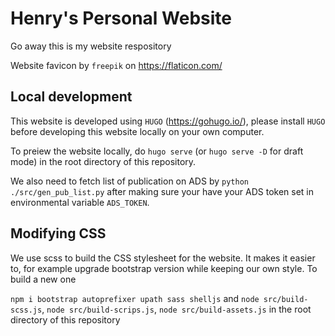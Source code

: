 # Henry's Personal Website

Go away this is my website respository

Website favicon by ``freepik`` on https://flaticon.com/
## Local development

This website is developed using ``HUGO`` (https://gohugo.io/), please install ``HUGO`` before developing this website locally on your own computer.

To preiew the website locally, do ``hugo serve`` (or ``hugo serve -D`` for draft mode) in the root directory of this repository.

We also need to fetch list of publication on ADS by ``python ./src/gen_pub_list.py`` after making sure your have your ADS token set in environmental variable ``ADS_TOKEN``.

## Modifying CSS

We use scss to build the CSS stylesheet for the website. It makes it easier to, for example upgrade bootstrap version while keeping our own style. To build a new one

``npm i bootstrap autoprefixer upath sass shelljs`` and ``node src/build-scss.js``, ``node src/build-scrips.js``, ``node src/build-assets.js`` in the root directory of this repository
